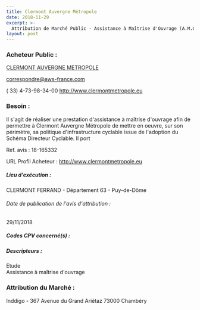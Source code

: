 ```yaml
---
title: Clermont Auvergne Métropole
date: 2018-11-29
excerpt: >-
  Attribution de Marché Public - Assistance à Maîtrise d'Ouvrage (A.M.O.) pour la mise en oeuvre du Schéma directeur cyclable et le suivi du réseau cyclable existant sur le territoire de Clermont Auvergne Métropol
layout: post
---
```


### Acheteur Public : 
<a href="/acheteur-137/siren-246300701"> CLERMONT AUVERGNE METROPOLE</a><br/>



correspondre@aws-france.com

( 33) 4-73-98-34-00
http://www.clermontmetropole.eu
### Besoin :

Il s'agit de réaliser une prestation d'assistance à maîtrise d'ouvrage afin de permettre à Clermont Auvergne Métropole de mettre en oeuvre, sur son périmètre, sa politique d'infrastructure cyclable issue de l'adoption du Schéma Directeur Cyclable. Il port

Ref. avis : 18-165332

URL Profil Acheteur : http://www.clermontmetropole.eu

##### Lieu d'exécution :

CLERMONT FERRAND - Département 63 - Puy-de-Dôme

###### Date de publication de l'avis d'attribution : 
29/11/2018

##### Codes CPV concerné(s) :

##### Descripteurs :
Etude <br/>
Assistance à maîtrise d'ouvrage <br/>

### Attribution du Marché :
Inddigo - 367 Avenue du Grand Ariétaz 73000 Chambéry <br/>
